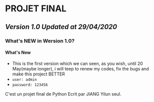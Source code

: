 # PROJET FINAL
## ***Version 1.0 Updated at 29/04/2020***

### What's NEW in Wersion 1.0?
#### What's New
 - This is the first version which we can seen, as you wish, until 20 May(maybe longer), i will teep to renew my codes, fix the bugs and make this project BETTER
 - `user: admin`
 - `password: 123456`

C'est un projet final de Python Ecrit par JIANG Yilun seul.
